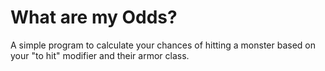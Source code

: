 # What are my Odds?

A simple program to calculate your chances of hitting a monster based on your "to hit" modifier and their armor class.
